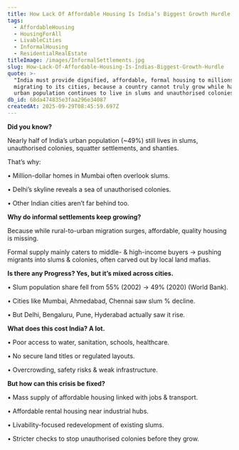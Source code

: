 ```yaml
---
title: How Lack Of Affordable Housing Is India’s Biggest Growth Hurdle
tags:
  - AffordableHousing
  - HousingForAll
  - LivableCities
  - InformalHousing
  - ResidentialRealEstate
titleImage: /images/InformalSettlements.jpg
slug: How-Lack-Of-Affordable-Housing-Is-Indias-Biggest-Growth-Hurdle
quote: >-
  "India must provide dignified, affordable, formal housing to millions
  migrating to its cities, because a country cannot truly grow while half its
  urban population continues to live in slums and unauthorised colonies."
db_id: 68da474835e3faa296e34087
createdAt: 2025-09-29T08:45:59.697Z
---
```


**Did you know?**

Nearly half of India’s urban population (\~49%) still lives in slums, unauthorised colonies, squatter settlements, and shanties.

That’s why:

•	Million-dollar homes in Mumbai often overlook slums.

•	Delhi’s skyline reveals a sea of unauthorised colonies.

•	Other Indian cities aren’t far behind too.

**Why do informal settlements keep growing?**

Because while rural-to-urban migration surges, affordable, quality housing is missing.

Formal supply mainly caters to middle- & high-income buyers → pushing migrants into slums & colonies, often carved out by local land mafias.

**Is there any Progress? Yes, but it’s mixed across cities.**

•	Slum population share fell from 55% (2002) → 49% (2020) (World Bank).

•	Cities like Mumbai, Ahmedabad, Chennai saw slum % decline.

•	But Delhi, Bengaluru, Pune, Hyderabad actually saw it rise.

**What does this cost India? A lot.**

•	Poor access to water, sanitation, schools, healthcare.

•	No secure land titles or regulated layouts.

•	Overcrowding, safety risks & weak infrastructure.

**But how can this crisis be fixed?**

•	Mass supply of affordable housing linked with jobs & transport.

•	Affordable rental housing near industrial hubs.

•	Livability-focused redevelopment of existing slums.

•	Stricter checks to stop unauthorised colonies before they grow.
